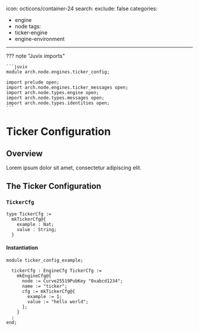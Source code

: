 icon: octicons/container-24
search:
  exclude: false
categories:
- engine
- node
tags:
- ticker-engine
- engine-environment
---

??? note "Juvix imports"

    ```juvix
    module arch.node.engines.ticker_config;

    import prelude open;
    import arch.node.engines.ticker_messages open;
    import arch.node.types.engine open;
    import arch.node.types.messages open;
    import arch.node.types.identities open;
    ```

# Ticker Configuration

## Overview

Lorem ipsum dolor sit amet, consectetur adipiscing elit.

## The Ticker Configuration

### `TickerCfg`

<!-- --8<-- [start:TickerCfg] -->
```juvix
type TickerCfg :=
  mkTickerCfg@{
    example : Nat;
    value : String;
  }
```
<!-- --8<-- [end:TickerCfg] -->

#### Instantiation

<!-- --8<-- [start:tickerCfg] -->
```juvix extract-module-statements
module ticker_config_example;

  tickerCfg : EngineCfg TickerCfg :=
    mkEngineCfg@{
      node := Curve25519PubKey "0xabcd1234";
      name := "ticker";
      cfg := mkTickerCfg@{
        example := 1;
        value := "hello world";
      };
    }
  ;
end;
```
<!-- --8<-- [end:tickerCfg] -->
